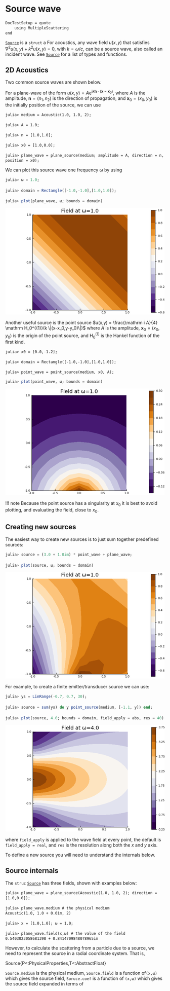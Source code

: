# Source wave

```@meta
DocTestSetup = quote
    using MultipleScattering
end
```
[`Source`](@ref) is a `struct` a For acoustics, any wave field $u(x,y)$ that satisfies $\nabla^2 u(x,y) + k^2 u(x,y) = 0$, with $k = \omega/c$, can be a source wave, also called an incident wave. See [`Source`](@ref) for a list of types and functions.

## 2D Acoustics

Two common source waves are shown below.

For a plane-wave of the form $u(x,y) = A \mathrm e^{\mathrm i k \mathbf n \cdot (\mathbf x - \mathbf x_0)}$, where $A$ is the amplitude, $\mathbf n = (n_1,n_2)$ is the direction of propagation, and $\mathbf x_0 = (x_0,y_0)$ is the initially position of the source, we can use
```jldoctest intro
julia> medium = Acoustic(1.0, 1.0, 2);

julia> A = 1.0;

julia> n = [1.0,1.0];

julia> x0 = [1.0,0.0];

julia> plane_wave = plane_source(medium; amplitude = A, direction = n, position = x0);
```

We can plot this source wave one frequency ω by using
```julia
julia> ω = 1.0;

julia> domain = Rectangle([-1.0,-1.0],[1.0,1.0]);

julia> plot(plane_wave, ω; bounds = domain)
```
![Plot plane wave](../media/plane-wave.png)

Another useful source is the point source $u(x,y) = \frac{\mathrm i A}{4} \mathrm H_0^{(1)}(k \|(x-x_0,y-y_0)\|)$ where $A$ is the amplitude,  $\mathbf x_0 = (x_0,y_0)$ is the origin of the point source, and $\mathrm H_0^{(1)}$ is the Hankel function of the first kind.

```jldoctest intro
julia> x0 = [0.0,-1.2];

julia> domain = Rectangle([-1.0,-1.0],[1.0,1.0]);

julia> point_wave = point_source(medium, x0, A);
```
```julia
julia> plot(point_wave, ω; bounds = domain)
```
![Plot point wave](../media/point-wave.png)

!!! note
    Because the point source has a singularity at $x_0$ it is best to avoid plotting, and evaluating the field, close to $x_0$.

## Creating new sources

The easiest way to create new sources is to just sum together predefined sources:

```julia
julia> source = (3.0 + 1.0im) * point_wave + plane_wave;

julia> plot(source, ω; bounds = domain)
```
![Plot point wave](../media/combined-source.png)

For example, to create a finite emitter/transducer source we can use:
```julia
julia> ys = LinRange(-0.7, 0.7, 30);

julia> source = sum(ys) do y point_source(medium, [-1.1, y]) end;

julia> plot(source, 4.0; bounds = domain, field_apply = abs, res = 40)
```
![Plot point wave](../media/transducer-source.png)

where `field_apply` is applied to the wave field at every point, the default is `field_apply = real`, and `res` is the resolution along both the $x$ and $y$ axis.

To define a new source you will need to understand the internals below.

## Source internals

The `struc` [`Source`](@ref) has three fields, shown with examples below:
```jldoctest intro
julia> plane_wave = plane_source(Acoustic(1.0, 1.0, 2); direction = [1.0,0.0]);

julia> plane_wave.medium # the physical medium
Acoustic(1.0, 1.0 + 0.0im, 2)

julia> x = [1.0,1.0]; ω = 1.0;

julia> plane_wave.field(x,ω) # the value of the field
0.5403023058681398 + 0.8414709848078965im
```
However, to calculate the scattering from a particle due to a source, we need to represent the source in a radial coordinate system. That is,  



Source{P<:PhysicalProperties,T<:AbstractFloat}

 `Source.medium` is the physical medium, `Source.field` is a function of`(x,ω)` which gives the source field, `Soruce.coef` is a function of `(x,ω)` which gives the source field expanded in terms of
